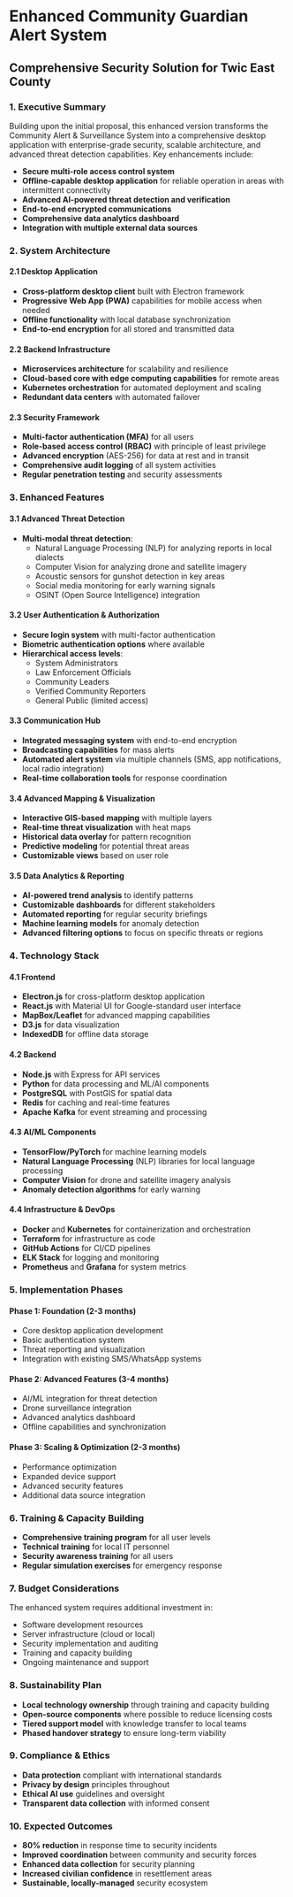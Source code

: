 # Enhanced Community Guardian Alert System
## Comprehensive Security Solution for Twic East County

### 1. Executive Summary

Building upon the initial proposal, this enhanced version transforms the Community Alert & Surveillance System into a comprehensive desktop application with enterprise-grade security, scalable architecture, and advanced threat detection capabilities. Key enhancements include:

- **Secure multi-role access control system**
- **Offline-capable desktop application** for reliable operation in areas with intermittent connectivity
- **Advanced AI-powered threat detection and verification**
- **End-to-end encrypted communications**
- **Comprehensive data analytics dashboard**
- **Integration with multiple external data sources**

### 2. System Architecture

#### 2.1 Desktop Application
- **Cross-platform desktop client** built with Electron framework
- **Progressive Web App (PWA)** capabilities for mobile access when needed
- **Offline functionality** with local database synchronization
- **End-to-end encryption** for all stored and transmitted data

#### 2.2 Backend Infrastructure
- **Microservices architecture** for scalability and resilience
- **Cloud-based core with edge computing capabilities** for remote areas
- **Kubernetes orchestration** for automated deployment and scaling
- **Redundant data centers** with automated failover

#### 2.3 Security Framework
- **Multi-factor authentication (MFA)** for all users
- **Role-based access control (RBAC)** with principle of least privilege
- **Advanced encryption** (AES-256) for data at rest and in transit
- **Comprehensive audit logging** of all system activities
- **Regular penetration testing** and security assessments

### 3. Enhanced Features

#### 3.1 Advanced Threat Detection
- **Multi-modal threat detection**:
  - Natural Language Processing (NLP) for analyzing reports in local dialects
  - Computer Vision for analyzing drone and satellite imagery
  - Acoustic sensors for gunshot detection in key areas
  - Social media monitoring for early warning signals
  - OSINT (Open Source Intelligence) integration

#### 3.2 User Authentication & Authorization
- **Secure login system** with multi-factor authentication
- **Biometric authentication options** where available
- **Hierarchical access levels**:
  - System Administrators
  - Law Enforcement Officials
  - Community Leaders
  - Verified Community Reporters
  - General Public (limited access)

#### 3.3 Communication Hub
- **Integrated messaging system** with end-to-end encryption
- **Broadcasting capabilities** for mass alerts
- **Automated alert system** via multiple channels (SMS, app notifications, local radio integration)
- **Real-time collaboration tools** for response coordination

#### 3.4 Advanced Mapping & Visualization
- **Interactive GIS-based mapping** with multiple layers
- **Real-time threat visualization** with heat maps
- **Historical data overlay** for pattern recognition
- **Predictive modeling** for potential threat areas
- **Customizable views** based on user role

#### 3.5 Data Analytics & Reporting
- **AI-powered trend analysis** to identify patterns
- **Customizable dashboards** for different stakeholders
- **Automated reporting** for regular security briefings
- **Machine learning models** for anomaly detection
- **Advanced filtering options** to focus on specific threats or regions

### 4. Technology Stack

#### 4.1 Frontend
- **Electron.js** for cross-platform desktop application
- **React.js** with Material UI for Google-standard user interface
- **MapBox/Leaflet** for advanced mapping capabilities
- **D3.js** for data visualization
- **IndexedDB** for offline data storage

#### 4.2 Backend
- **Node.js** with Express for API services
- **Python** for data processing and ML/AI components
- **PostgreSQL** with PostGIS for spatial data
- **Redis** for caching and real-time features
- **Apache Kafka** for event streaming and processing

#### 4.3 AI/ML Components
- **TensorFlow/PyTorch** for machine learning models
- **Natural Language Processing** (NLP) libraries for local language processing
- **Computer Vision** for drone and satellite imagery analysis
- **Anomaly detection algorithms** for early warning

#### 4.4 Infrastructure & DevOps
- **Docker** and **Kubernetes** for containerization and orchestration
- **Terraform** for infrastructure as code
- **GitHub Actions** for CI/CD pipelines
- **ELK Stack** for logging and monitoring
- **Prometheus** and **Grafana** for system metrics

### 5. Implementation Phases

#### Phase 1: Foundation (2-3 months)
- Core desktop application development
- Basic authentication system
- Threat reporting and visualization
- Integration with existing SMS/WhatsApp systems

#### Phase 2: Advanced Features (3-4 months)
- AI/ML integration for threat detection
- Drone surveillance integration
- Advanced analytics dashboard
- Offline capabilities and synchronization

#### Phase 3: Scaling & Optimization (2-3 months)
- Performance optimization
- Expanded device support
- Advanced security features
- Additional data source integration

### 6. Training & Capacity Building
- **Comprehensive training program** for all user levels
- **Technical training** for local IT personnel
- **Security awareness training** for all users
- **Regular simulation exercises** for emergency response

### 7. Budget Considerations
The enhanced system requires additional investment in:
- Software development resources
- Server infrastructure (cloud or local)
- Security implementation and auditing
- Training and capacity building
- Ongoing maintenance and support

### 8. Sustainability Plan
- **Local technology ownership** through training and capacity building
- **Open-source components** where possible to reduce licensing costs
- **Tiered support model** with knowledge transfer to local teams
- **Phased handover strategy** to ensure long-term viability

### 9. Compliance & Ethics
- **Data protection** compliant with international standards
- **Privacy by design** principles throughout
- **Ethical AI use** guidelines and oversight
- **Transparent data collection** with informed consent

### 10. Expected Outcomes
- **80% reduction** in response time to security incidents
- **Improved coordination** between community and security forces
- **Enhanced data collection** for security planning
- **Increased civilian confidence** in resettlement areas
- **Sustainable, locally-managed** security ecosystem 